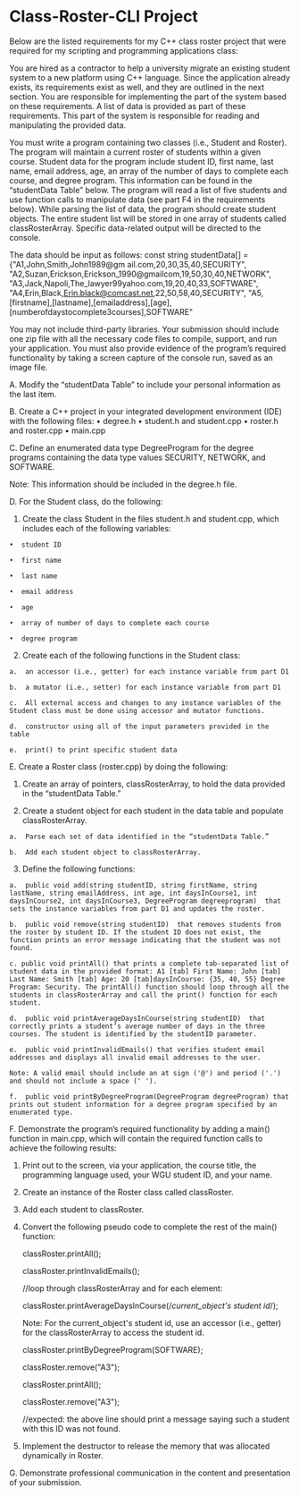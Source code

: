 # Class-Roster-CLI Project

Below are the listed requirements for my C++ class roster project that were required for my scripting and programming applications class:

You are hired as a contractor to help a university migrate an existing student system to a new platform using C++ language. Since the application
already exists, its requirements exist as well, and they are outlined in the next section. You are responsible for implementing the part of the
system based on these requirements. A list of data is provided as part of these requirements. This part of the system is responsible for reading 
and manipulating the provided data.

You must write a program containing two classes (i.e., Student and Roster). The program will maintain a current roster of students within a given course.
Student data for the program include student ID, first name, last name, email address, age, an array of the number of days to complete each course, and degree program.
This information can be found in the “studentData Table” below. The program will read a list of five students and use function calls to manipulate data
(see part F4 in the requirements below). While parsing the list of data, the program should create student objects. The entire student list will be stored in one array
of students called classRosterArray. Specific data-related output will be directed to the console.

The data should be input as follows:
const string studentData[] = {"A1,John,Smith,John1989@gm ail.com,20,30,35,40,SECURITY",
"A2,Suzan,Erickson,Erickson_1990@gmailcom,19,50,30,40,NETWORK",
"A3,Jack,Napoli,The_lawyer99yahoo.com,19,20,40,33,SOFTWARE",
"A4,Erin,Black,Erin.black@comcast.net,22,50,58,40,SECURITY",
"A5,[firstname],[lastname],[emailaddress],[age], [numberofdaystocomplete3courses],SOFTWARE"

You may not include third-party libraries. Your submission should include one zip file with all the necessary code files to compile, support, and run your application.
You must also provide evidence of the program’s required functionality by taking a screen capture of the console run, saved as an image file.

A.  Modify the “studentData Table” to include your personal information as the last item.
 
B.  Create a C++ project in your integrated development environment (IDE) with the following files:
•  degree.h
•  student.h and student.cpp
•  roster.h and roster.cpp
•  main.cpp

C.  Define an enumerated data type DegreeProgram for the degree programs containing the data type values SECURITY, NETWORK, and SOFTWARE.
 

Note: This information should be included in the degree.h file.
 

D.  For the Student class, do the following:

  1.  Create the class Student  in the files student.h and student.cpp, which includes each of the following variables:

    •  student ID

    •  first name

    •  last name

    •  email address

    •  age

    •  array of number of days to complete each course

    •  degree program

  2.  Create each of the following functions in the Student class:

    a.  an accessor (i.e., getter) for each instance variable from part D1

    b.  a mutator (i.e., setter) for each instance variable from part D1

    c.  All external access and changes to any instance variables of the Student class must be done using accessor and mutator functions.

    d.  constructor using all of the input parameters provided in the table

    e.  print() to print specific student data

E.  Create a Roster class (roster.cpp) by doing the following:

  1.  Create an array of pointers, classRosterArray, to hold the data provided in the “studentData Table.”

  2.  Create a student object for each student in the data table and populate classRosterArray.

    a.  Parse each set of data identified in the “studentData Table.”

    b.  Add each student object to classRosterArray.

  3.  Define the following functions:

    a.  public void add(string studentID, string firstName, string lastName, string emailAddress, int age, int daysInCourse1, int daysInCourse2, int daysInCourse3, DegreeProgram degreeprogram)  that sets the instance variables from part D1 and updates the roster.

    b.  public void remove(string studentID)  that removes students from the roster by student ID. If the student ID does not exist, the function prints an error message indicating that the student was not found.

    c. public void printAll() that prints a complete tab-separated list of student data in the provided format: A1 [tab] First Name: John [tab] Last Name: Smith [tab] Age: 20 [tab]daysInCourse: {35, 40, 55} Degree Program: Security. The printAll() function should loop through all the students in classRosterArray and call the print() function for each student.

    d.  public void printAverageDaysInCourse(string studentID)  that correctly prints a student’s average number of days in the three courses. The student is identified by the studentID parameter.

    e.  public void printInvalidEmails() that verifies student email addresses and displays all invalid email addresses to the user.
    
    Note: A valid email should include an at sign ('@') and period ('.') and should not include a space (' ').
    
    f.  public void printByDegreeProgram(DegreeProgram degreeProgram) that prints out student information for a degree program specified by an enumerated type.
 

F.  Demonstrate the program’s required functionality by adding a main() function in main.cpp, which will contain the required function calls to achieve the following results:

  1.  Print out to the screen, via your application, the course title, the programming language used, your WGU student ID, and your name.

  2.  Create an instance of the Roster class called classRoster.

  3.  Add each student to classRoster.

  4.  Convert the following pseudo code to complete the rest of the  main() function:

        classRoster.printAll();

        classRoster.printInvalidEmails();

        //loop through classRosterArray and for each element:

        classRoster.printAverageDaysInCourse(/*current_object's student id*/);

        Note: For the current_object's student id, use an accessor (i.e., getter) for the classRosterArray to access the student id.

        classRoster.printByDegreeProgram(SOFTWARE);

        classRoster.remove("A3");

        classRoster.printAll();

        classRoster.remove("A3");

        //expected: the above line should print a message saying such a student with this ID was not found.

  5.  Implement the destructor to release the memory that was allocated dynamically in Roster.
 
G.  Demonstrate professional communication in the content and presentation of your submission.

